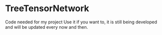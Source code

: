 # TreeTensorNetwork
Code needed for my project
Use it if you want to, it is still being developed and will be updated every now and then.
